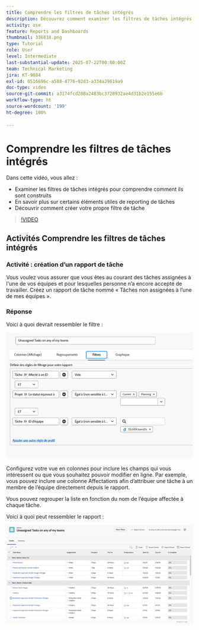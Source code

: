 ```yaml
---
title: Comprendre les filtres de tâches intégrés
description: Découvrez comment examiner les filtres de tâches intégrés pour comprendre comment ils sont construits et créer votre propre filtre de tâches dans Workfront.
activity: use
feature: Reports and Dashboards
thumbnail: 336818.png
type: Tutorial
role: User
level: Intermediate
last-substantial-update: 2025-07-22T00:00:00Z
team: Technical Marketing
jira: KT-9084
exl-id: 0516696c-a588-4776-92d3-a334a29619a9
doc-type: video
source-git-commit: a3174fcd208a2483bc3728932ae4d31b2e155e6b
workflow-type: ht
source-wordcount: '199'
ht-degree: 100%

---
```


# Comprendre les filtres de tâches intégrés

Dans cette vidéo, vous allez :

* Examiner les filtres de tâches intégrés pour comprendre comment ils sont construits
* En savoir plus sur certains éléments utiles de reporting de tâches
* Découvrir comment créer votre propre filtre de tâche

>[!VIDEO](https://video.tv.adobe.com/v/3412672/?quality=12&learn=on&captions=fre_fr)

## Activités Comprendre les filtres de tâches intégrés


### Activité : création d’un rapport de tâche

Vous voulez vous assurer que vous êtes au courant des tâches assignées à l&#39;une de vos équipes et pour lesquelles personne n’a encore accepté de travailler. Créez un rapport de tâche nommé « Tâches non assignées à l’une de mes équipes ».

### Réponse

Voici à quoi devrait ressembler le filtre :

![Image de l’écran de création d’un filtre de tâche](assets/opening-built-in-task-filters-1.png)

Configurez votre vue en colonnes pour inclure les champs qui vous intéressent ou que vous souhaitez pouvoir modifier en ligne. Par exemple, vous pouvez inclure une colonne Affectations afin d’attribuer une tâche à un membre de l’équipe directement depuis le rapport.

Vous pouvez regrouper la liste en fonction du nom de l’équipe affectée à chaque tâche.

Voici à quoi peut ressembler le rapport :

![Image d’un rapport de tâche](assets/opening-built-in-task-filters-2.png)

